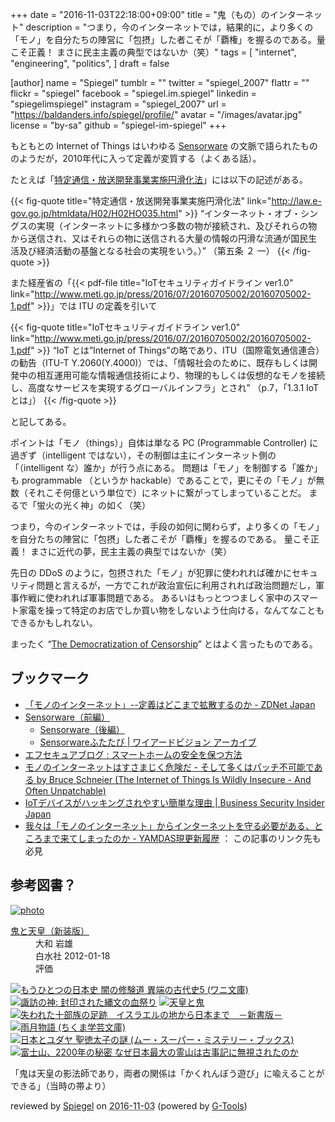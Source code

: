 +++
date = "2016-11-03T22:18:00+09:00"
title = "鬼（もの）のインターネット"
description = "つまり，今のインターネットでは，結果的に，より多くの「モノ」を自分たちの陣営に「包摂」した者こそが「覇権」を握るのである。量こそ正義！ まさに民主主義の典型ではないか（笑）"
tags = [
  "internet",
  "engineering",
  "politics",
]
draft = false

[author]
  name = "Spiegel"
  tumblr = ""
  twitter = "spiegel_2007"
  flattr = ""
  flickr = "spiegel"
  facebook = "spiegel.im.spiegel"
  linkedin = "spiegelimspiegel"
  instagram = "spiegel_2007"
  url = "https://baldanders.info/spiegel/profile/"
  avatar = "/images/avatar.jpg"
  license = "by-sa"
  github = "spiegel-im-spiegel"
+++

もともとの Internet of Things はいわゆる [Sensorware](http://www.yamdas.org/column/technique/sensor.html) の文脈で語られたもののようだが，2010年代に入って定義が変質する（よくある話）。

たとえば「[特定通信・放送開発事業実施円滑化法](http://law.e-gov.go.jp/htmldata/H02/H02HO035.html)」には以下の記述がある。

{{< fig-quote title="特定通信・放送開発事業実施円滑化法" link="http://law.e-gov.go.jp/htmldata/H02/H02HO035.html" >}}
<q>インターネット・オブ・シングスの実現（インターネットに多様かつ多数の物が接続され、及びそれらの物から送信され、又はそれらの物に送信される大量の情報の円滑な流通が国民生活及び経済活動の基盤となる社会の実現をいう。）</q>
（第五条 ２ 一）
{{< /fig-quote >}}

また経産省の「{{< pdf-file title="IoTセキュリティガイドライン ver1.0" link="http://www.meti.go.jp/press/2016/07/20160705002/20160705002-1.pdf" >}}」では ITU の定義を引いて

{{< fig-quote title="IoTセキュリティガイドライン ver1.0" link="http://www.meti.go.jp/press/2016/07/20160705002/20160705002-1.pdf" >}}
<q>IoT とは”Internet of Things”の略であり、ITU（国際電気通信連合）の勧告（ITU-T Y.2060(Y.4000)）では、「情報社会のために、既存もしくは開発中の相互運用可能な情報通信技術により、物理的もしくは仮想的なモノを接続し、高度なサービスを実現するグローバルインフラ」とされ</q>
（p.7，「1.3.1 IoT とは」）
{{< /fig-quote >}}

と記してある。

ポイントは「モノ（things）」自体は単なる PC (Programmable Controller) に過ぎず（intelligent ではない），その制御は主にインターネット側の「（intelligent な）誰か」が行う点にある。
問題は「モノ」を制御する「誰か」も programmable （というか hackable）であることで，更にその「モノ」が無数（それこそ何億という単位で）にネットに繋がってしまっていることだ。
まるで「蛍火の光く神」の如く（笑）

つまり，今のインターネットでは，手段の如何に関わらず，より多くの「モノ」を自分たちの陣営に「包摂」した者こそが「覇権」を握るのである。
量こそ正義！ まさに近代の夢，民主主義の典型ではないか（笑）

先日の DDoS のように，包摂された「モノ」が犯罪に使われれば確かにセキュリティ問題と言えるが，一方でこれが政治宣伝に利用されれば政治問題だし，軍事作戦に使われれば軍事問題である。
あるいはもっとつつましく家中のスマート家電を操って特定のお店でしか買い物をしないよう仕向ける，なんてなこともできるかもしれない。

まったく “[The Democratization of Censorship](https://krebsonsecurity.com/2016/09/the-democratization-of-censorship/)” とはよく言ったものである。

## ブックマーク

- [「モノのインターネット」--定義はどこまで拡散するのか - ZDNet Japan](http://japan.zdnet.com/article/35051376/)
- [Sensorware（前編）](http://www.yamdas.org/column/technique/sensor.html)
    - [Sensorware（後編）](http://www.yamdas.org/column/technique/sensor2.html)
    - [Sensorwareふたたび | ワイアードビジョン アーカイブ](http://archive.wiredvision.co.jp/blog/yomoyomo/200905/200905141600.html)
- [エフセキュアブログ : スマートホームの安全を保つ方法](http://blog.f-secure.jp/archives/50744439.html)
- [モノのインターネットはすさまじく危険だ - そして多くはパッチ不可能である by Bruce Schneier (The Internet of Things Is Wildly Insecure - And Often Unpatchable)](http://www.unixuser.org/~euske/doc/tiotiwiaou/index.html)
- [IoTデバイスがハッキングされやすい簡単な理由 | Business Security Insider Japan](https://jp.business.f-secure.com/the-simple-reason-iot-devices-are-so-hackable/)
- [我々は「モノのインターネット」からインターネットを守る必要がある、ところまで来てしまったのか - YAMDAS現更新履歴](http://d.hatena.ne.jp/yomoyomo/20161030/iotsecurity) ： この記事のリンク先も必見

## 参考図書？

<div class="hreview" ><a class="item url" href="https://www.amazon.co.jp/exec/obidos/ASIN/456008193X/baldandersinf-22/"><img src="https://images-fe.ssl-images-amazon.com/images/I/315iNBEKHLL._SL160_.jpg" alt="photo" class="photo"  /></a><dl ><dt class="fn"><a class="item url" href="https://www.amazon.co.jp/exec/obidos/ASIN/456008193X/baldandersinf-22/">鬼と天皇（新装版）</a></dt><dd>大和 岩雄 </dd><dd>白水社 2012-01-18</dd><dd>評価<abbr class="rating" title="4"><img src="https://images-fe.ssl-images-amazon.com/images/G/01/detail/stars-4-0.gif" alt="" /></abbr> </dd></dl><p class="similar"><a href="https://www.amazon.co.jp/exec/obidos/ASIN/4584393788/baldandersinf-22/" target="_top"><img src="https://images-fe.ssl-images-amazon.com/images/P/4584393788.09._SCTHUMBZZZ_.jpg"  alt="もうひとつの日本史 闇の修験道 異端の古代史5 (ワニ文庫)"  /></a> <a href="https://www.amazon.co.jp/exec/obidos/ASIN/4309226159/baldandersinf-22/" target="_top"><img src="https://images-fe.ssl-images-amazon.com/images/P/4309226159.09._SCTHUMBZZZ_.jpg"  alt="諏訪の神: 封印された縄文の血祭り"  /></a> <a href="https://www.amazon.co.jp/exec/obidos/ASIN/4908117039/baldandersinf-22/" target="_top"><img src="https://images-fe.ssl-images-amazon.com/images/P/4908117039.09._SCTHUMBZZZ_.jpg"  alt="天皇と鬼"  /></a> <a href="https://www.amazon.co.jp/exec/obidos/ASIN/499065692X/baldandersinf-22/" target="_top"><img src="https://images-fe.ssl-images-amazon.com/images/P/499065692X.09._SCTHUMBZZZ_.jpg"  alt="失われた十部族の足跡　イスラエルの地から日本まで　－新書版－"  /></a> <a href="https://www.amazon.co.jp/exec/obidos/ASIN/4480083774/baldandersinf-22/" target="_top"><img src="https://images-fe.ssl-images-amazon.com/images/P/4480083774.09._SCTHUMBZZZ_.jpg"  alt="雨月物語 (ちくま学芸文庫)"  /></a> <a href="https://www.amazon.co.jp/exec/obidos/ASIN/4054061605/baldandersinf-22/" target="_top"><img src="https://images-fe.ssl-images-amazon.com/images/P/4054061605.09._SCTHUMBZZZ_.jpg"  alt="日本とユダヤ 聖徳太子の謎 (ムー・スーパー・ミステリー・ブックス)"  /></a> <a href="https://www.amazon.co.jp/exec/obidos/ASIN/4884698207/baldandersinf-22/" target="_top"><img src="https://images-fe.ssl-images-amazon.com/images/P/4884698207.09._SCTHUMBZZZ_.jpg"  alt="富士山、2200年の秘密 なぜ日本最大の霊山は古事記に無視されたのか"  /></a> </p>
<p class="description">「鬼は天皇の影法師であり，両者の関係は「かくれんぼう遊び」に喩えることができる」（当時の帯より）</p>
<p class="gtools" >reviewed by <a href='#maker' class='reviewer'>Spiegel</a> on <abbr class="dtreviewed" title="2016-11-03">2016-11-03</abbr> (powered by <a href="http://www.goodpic.com/mt/aws/index.html" >G-Tools</a>)</p>
</div>
